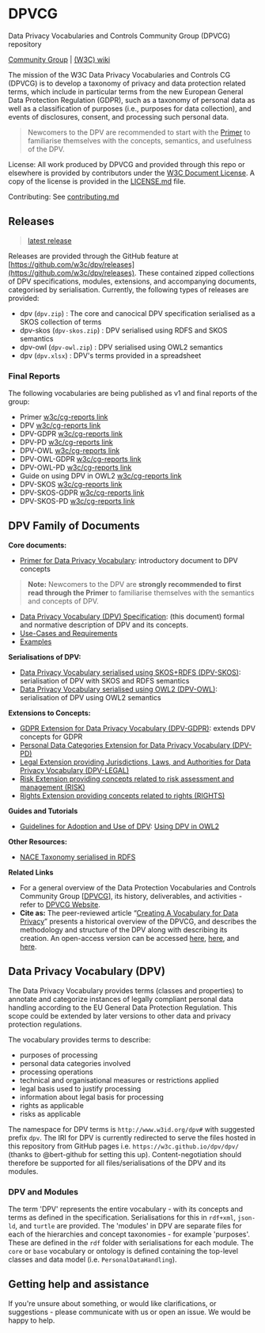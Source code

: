 # DPVCG
Data Privacy Vocabularies and Controls Community Group (DPVCG) repository

[Community Group](https://www.w3.org/community/dpvcg/) | [(W3C) wiki](https://www.w3.org/community/dpvcg/wiki/Main_Page)

The mission of the W3C Data Privacy Vocabularies and Controls CG (DPVCG) is to develop a taxonomy of privacy and data protection related terms, which include in particular terms from the new European General Data Protection Regulation (GDPR), such as a taxonomy of personal data as well as a classification of purposes (i.e., purposes for data collection), and events of disclosures, consent, and processing such personal data.

> Newcomers to the DPV are recommended to start with the [Primer](https://w3id.org/dpv/primer) to familiarise themselves with the concepts, semantics, and usefulness of the DPV.

License: All work produced by DPVCG and provided through this repo or elsewhere is provided by contributors under the [W3C Document License](https://www.w3.org/Consortium/Legal/2015/doc-license). A copy of the license is provided in the [LICENSE.md](./LICENSE.md) file.

Contributing: See [contributing.md](./contributing.md)

## Releases

> [latest release](https://github.com/w3c/dpv/releases/latest)

Releases are provided through the GitHub feature at [https://github.com/w3c/dpv/releases](https://github.com/w3c/dpv/releases). These contained zipped collections of DPV specifications, modules, extensions, and accompanying documents, categorised by serialisation. Currently, the following types of releases are provided:

- dpv (`dpv.zip`) : The core and canocical DPV specification serialised as a SKOS collection of terms
- dpv-skos (`dpv-skos.zip`) : DPV serialised using RDFS and SKOS semantics
- dpv-owl (`dpv-owl.zip`) : DPV serialised using OWL2 semantics
- dpv (`dpv.xlsx`) : DPV's terms provided in a spreadsheet

### Final Reports

The following vocabularies are being published as v1 and final reports of the group:

- Primer [w3c/cg-reports link](https://www.w3.org/community/reports/dpvcg/CG-FINAL-primer-20221205)
- DPV [w3c/cg-reports link](https://www.w3.org/community/reports/dpvcg/CG-FINAL-dpv-20221205)
- DPV-GDPR [w3c/cg-reports link](https://www.w3.org/community/reports/dpvcg/CG-FINAL-dpv-gdpr-20221205)
- DPV-PD [w3c/cg-reports link](https://www.w3.org/community/reports/dpvcg/CG-FINAL-dpv-pd-20221205)
- DPV-OWL [w3c/cg-reports link](https://www.w3.org/community/reports/dpvcg/CG-FINAL-dpv-owl-20221205)
- DPV-OWL-GDPR [w3c/cg-reports link](https://www.w3.org/community/reports/dpvcg/CG-FINAL-dpv-owl-gdpr-20221205)
- DPV-OWL-PD [w3c/cg-reports link](https://www.w3.org/community/reports/dpvcg/CG-FINAL-dpv-owl-pd-20221205)
- Guide on using DPV in OWL2 [w3c/cg-reports link](https://www.w3.org/community/reports/dpvcg/CG-FINAL-guide-dpv-owl-20221006)
- DPV-SKOS [w3c/cg-reports link](https://www.w3.org/community/reports/dpvcg/CG-FINAL-dpv-skos-20221205)
- DPV-SKOS-GDPR [w3c/cg-reports link](https://www.w3.org/community/reports/dpvcg/CG-FINAL-dpv-skos-gdpr-20221205)
- DPV-SKOS-PD [w3c/cg-reports link](https://www.w3.org/community/reports/dpvcg/CG-FINAL-dpv-skos-pd-20221205)

## DPV Family of Documents

**Core documents:**

* [Primer for Data Privacy Vocabulary](https://www.w3id.org/dpv/primer): introductory document to DPV concepts
    
> **Note:** Newcomers to the DPV are **strongly recommended to first read through the Primer** to familiarise themselves with the semantics and concepts of DPV.
    
*   [Data Privacy Vocabulary (DPV) Specification](https://www.w3id.org/dpv): (this document) formal and normative description of DPV and its concepts.
*   [Use-Cases and Requirements](https://w3id.org/dpv/use-cases/)
*   [Examples](https://w3id.org/dpv/examples/)

**Serialisations of DPV:**

-   [Data Privacy Vocabulary serialised using SKOS+RDFS (DPV-SKOS)](https://www.w3id.org/dpv/dpv-skos): serialisation of DPV with SKOS and RDFS semantics
-   [Data Privacy Vocabulary serialised using OWL2 (DPV-OWL)](https://www.w3id.org/dpv/dpv-owl): serialisation of DPV using OWL2 semantics

**Extensions to Concepts:**
-   [GDPR Extension for Data Privacy Vocabulary (DPV-GDPR)](https://www.w3id.org/dpv/dpv-gdpr): extends DPV concepts for GDPR
-   [Personal Data Categories Extension for Data Privacy Vocabulary (DPV-PD)](https://www.w3id.org/dpv/dpv-pd)
-   [Legal Extension providing Jurisdictions, Laws, and Authorities for Data Privacy Vocabulary (DPV-LEGAL)](https://www.w3id.org/dpv/dpv-legal)
-   [Risk Extension providing concepts related to risk assessment and management (RISK)](https://www.w3id.org/dpv/risk)
-   [Rights Extension providing concepts related to rights (RIGHTS)](https://www.w3id.org/dpv/rights)

**Guides and Tutorials**
-   [Guidelines for Adoption and Use of DPV](https://w3id.org/dpv/guides): [Using DPV in OWL2](https://w3id.org/dpv/guides/dpv-owl)

**Other Resources:**
-   [NACE Taxonomy serialised in RDFS](https://www.w3id.org/dpv/dpv-nace)

**Related Links**
*   For a general overview of the Data Protection Vocabularies and Controls Community Group \[[DPVCG](#bib-dpvcg "W3C Data Privacy Vocabularies and Controls Community Group (DPVCG)")\], its history, deliverables, and activities - refer to [DPVCG Website](https://www.w3.org/community/dpvcg/).
*   **Cite as:** The peer-reviewed article “[Creating A Vocabulary for Data Privacy](https://link.springer.com/chapter/10.1007%2F978-3-030-33246-4_44)” presents a historical overview of the DPVCG, and describes the methodology and structure of the DPV along with describing its creation. An open-access version can be accessed [here](http://hdl.handle.net/2262/91581), [here](http://doras.dcu.ie/23801/), and [here](https://aic.ai.wu.ac.at/~polleres/publications/pand-etal-2019ODBASE.pdf).

## Data Privacy Vocabulary (DPV)

The Data Privacy Vocabulary provides terms (classes and properties) to annotate and categorize instances of legally compliant personal data handling according to the EU General Data Protection Regulation. This scope could be extended by later versions to other data and privacy protection regulations. 

The vocabulary provides terms to describe:

* purposes of processing
* personal data categories involved
* processing operations
* technical and organisational measures or restrictions applied
* legal basis used to justify processing
* information about legal basis for processing
* rights as applicable
* risks as applicable

The namespace for DPV terms is `http://www.w3id.org/dpv#` with suggested prefix `dpv`. The IRI for DPV is currently redirected to serve the files hosted in this repository from GitHub pages i.e. `https://w3c.github.io/dpv/dpv/` (thanks to @bert-github for setting this up). Content-negotiation should therefore be supported for all files/serialisations of the DPV and its modules.

### DPV and Modules

The term 'DPV' represents the entire vocabulary - with its concepts and terms as defined in the specification. Serialisations for this in `rdf+xml`, `json-ld`, and `turtle` are provided. The 'modules' in DPV are separate files for each of the hierarchies and concept taxonomies - for example 'purposes'. These are defined in the `rdf` folder with serialisations for each module. The `core` or `base` vocabulary or ontology is defined containing the top-level classes and data model (i.e. `PersonalDataHandling`).

## Getting help and assistance

If you're unsure about something, or would like clarifications, or suggestions - please communicate with us or open an issue. We would be happy to help.